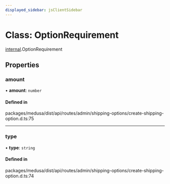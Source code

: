 ```yaml
---
displayed_sidebar: jsClientSidebar
---
```


# Class: OptionRequirement

[internal](../modules/internal.md).OptionRequirement

## Properties

### amount

• **amount**: `number`

#### Defined in

packages/medusa/dist/api/routes/admin/shipping-options/create-shipping-option.d.ts:75

___

### type

• **type**: `string`

#### Defined in

packages/medusa/dist/api/routes/admin/shipping-options/create-shipping-option.d.ts:74
